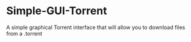 # Simple-GUI-Torrent
A simple graphical Torrent interface that will allow you to download files from a .torrent
